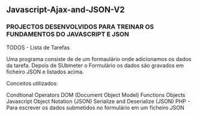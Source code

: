 ## Javascript-Ajax-and-JSON-V2 ##

### PROJECTOS DESENVOLVIDOS PARA TREINAR OS FUNDAMENTOS DO JAVASCRIPT E JSON ###

TODOS - Lista de Tarefas



Uma programa consiste de de um formaulário onde adicionamos os dados da tarefa.
Depois de SUbmeter o Formulário os dados são gravados em ficheiro JSON e listados acima.

Conceitos utilizados:

Condtional Operators
DOM (Document Object Model)
Functions
Objects 
Javascript Object Notation (JSON)
Serialize and Deserialize (JSON)
PHP - Para escrever os dados submetidos no formulário em um ficheiro JSON
